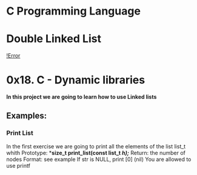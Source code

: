 # C Programming Language

# Double Linked List
[!Error](https://i.imgur.com/cdYTRZi.jpg)

# 0x18. C - Dynamic libraries

**In this project we are going to learn how to use Linked lists**

## Examples:

### Print List
In the first exercise we are going to print all the elements of the list list_t
whith Prototype: ***size_t print_list(const list_t *h);***
Return: the number of nodes
Format: see example
If str is NULL, print [0] (nil)
You are allowed to use printf